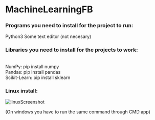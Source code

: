 # MachineLearningFB

<h3>Programs you need to install for the project to run: </h3>
Python3
Some text editor (not necesary)

<h3>Libraries you need to install for the projects to work: </h3>
<br>NumPy:        pip install numpy
<br>Pandas:       pip install pandas
<br>Scikit-Learn: pip install sklearn

<h3>Linux install: </h3>

![linuxScreenshot](https://user-images.githubusercontent.com/67879023/150406331-82fc5354-72bd-4e1f-a65c-d060318cb3f8.png)

(On windows you have to run the same command through CMD app)
